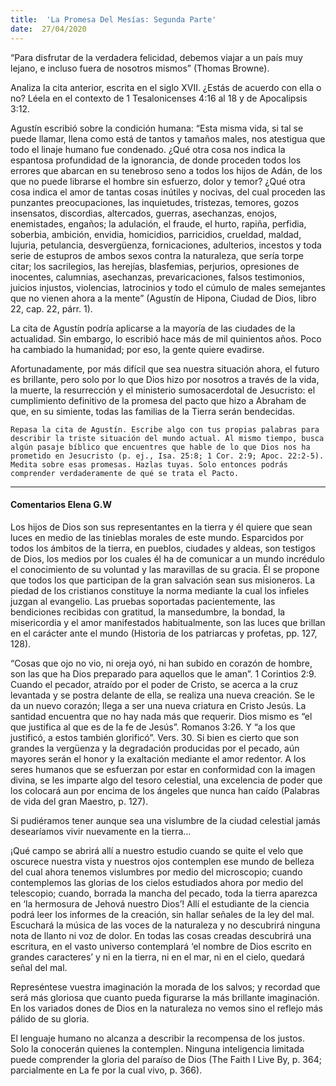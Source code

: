 ```yaml
---
title:  'La Promesa Del Mesías: Segunda Parte'
date:  27/04/2020
---
```


“Para disfrutar de la verdadera felicidad, debemos viajar a un país muy lejano, e incluso fuera de nosotros mismos” (Thomas Browne).

Analiza la cita anterior, escrita en el siglo XVII. ¿Estás de acuerdo con ella o no? Léela en el contexto de 1 Tesalonicenses 4:16 al 18 y de Apocalipsis 3:12.

Agustín escribió sobre la condición humana: “Esta misma vida, si tal se puede llamar, llena como está de tantos y tamaños males, nos atestigua que todo el linaje humano fue condenado. ¿Qué otra cosa nos indica la espantosa profundidad de la ignorancia, de donde proceden todos los errores que abarcan en su tenebroso seno a todos los hijos de Adán, de los que no puede librarse el hombre sin esfuerzo, dolor y temor? ¿Qué otra cosa indica el amor de tantas cosas inútiles y nocivas, del cual proceden las punzantes preocupaciones, las inquietudes, tristezas, temores, gozos insensatos, discordias, altercados, guerras, asechanzas, enojos, enemistades, engaños; la adulación, el fraude, el hurto, rapiña, perfidia, soberbia, ambición, envidia, homicidios, parricidios, crueldad, maldad, lujuria, petulancia, desvergüenza, fornicaciones, adulterios, incestos y toda serie de estupros de ambos sexos contra la naturaleza, que sería torpe citar; los sacrilegios, las herejías, blasfemias, perjurios, opresiones de inocentes, calumnias, asechanzas, prevaricaciones, falsos testimonios, juicios injustos, violencias, latrocinios y todo el cúmulo de males semejantes que no vienen ahora a la mente” (Agustín de Hipona, Ciudad de Dios, libro 22, cap. 22, párr. 1).

La cita de Agustín podría aplicarse a la mayoría de las ciudades de la actualidad. Sin embargo, lo escribió hace más de mil quinientos años. Poco ha cambiado la humanidad; por eso, la gente quiere evadirse.

Afortunadamente, por más difícil que sea nuestra situación ahora, el futuro es brillante, pero solo por lo que Dios hizo por nosotros a través de la vida, la muerte, la resurrección y el ministerio sumosacerdotal de Jesucristo: el cumplimiento definitivo de la promesa del pacto que hizo a Abraham de que, en su simiente, todas las familias de la Tierra serán bendecidas.

`Repasa la cita de Agustín. Escribe algo con tus propias palabras para describir la triste situación del mundo actual. Al mismo tiempo, busca algún pasaje bíblico que encuentres que hable de lo que Dios nos ha prometido en Jesucristo (p. ej., Isa. 25:8; 1 Cor. 2:9; Apoc. 22:2-5). Medita sobre esas promesas. Hazlas tuyas. Solo entonces podrás comprender verdaderamente de qué se trata el Pacto.`

---

#### Comentarios Elena G.W

Los hijos de Dios son sus representantes en la tierra y él quiere que sean luces en medio de las tinieblas morales de este mundo. Esparcidos por todos los ámbitos de la tierra, en pueblos, ciudades y aldeas, son testigos de Dios, los medios por los cuales él ha de comunicar a un mundo incrédulo el conocimiento de su voluntad y las maravillas de su gracia. Él se propone que todos los que participan de la gran salvación sean sus misioneros. La piedad de los cristianos constituye la norma mediante la cual los infieles juzgan al evangelio. Las pruebas soportadas pacientemente, las bendiciones recibidas con gratitud, la mansedumbre, la bondad, la misericordia y el amor manifestados habitualmente, son las luces que brillan en el carácter ante el mundo (Historia de los patriarcas y profetas, pp. 127, 128).

“Cosas que ojo no vio, ni oreja oyó, ni han subido en corazón de hombre, son las que ha Dios preparado para aquellos que le aman”. 1 Corintios 2:9. Cuando el pecador, atraído por el poder de Cristo, se acerca a la cruz levantada y se postra delante de ella, se realiza una nueva creación. Se le da un nuevo corazón; llega a ser una nueva criatura en Cristo Jesús. La santidad encuentra que no hay nada más que requerir. Dios mismo es “el que justifica al que es de la fe de Jesús”. Romanos 3:26. Y “a los que justificó, a estos también glorificó”. Vers. 30. Si bien es cierto que son grandes la vergüenza y la degradación producidas por el pecado, aún mayores serán el honor y la exaltación mediante el amor redentor. A los seres humanos que se esfuerzan por estar en conformidad con la imagen divina, se les imparte algo del tesoro celestial, una excelencia de poder que los colocará aun por encima de los ángeles que nunca han caído (Palabras de vida del gran Maestro, p. 127).

Si pudiéramos tener aunque sea una vislumbre de la ciudad celestial jamás desearíamos vivir nuevamente en la tierra…

¡Qué campo se abrirá allí a nuestro estudio cuando se quite el velo que oscurece nuestra vista y nuestros ojos contemplen ese mundo de belleza del cual ahora tenemos vislumbres por medio del microscopio; cuando contemplemos las glorias de los cielos estudiados ahora por medio del telescopio; cuando, borrada la mancha del pecado, toda la tierra aparezca en ‘la hermosura de Jehová nuestro Dios’! Allí el estudiante de la ciencia podrá leer los informes de la creación, sin hallar señales de la ley del mal. Escuchará la música de las voces de la naturaleza y no descubrirá ninguna nota de llanto ni voz de dolor. En todas las cosas creadas descubrirá una escritura, en el vasto universo contemplará ‘el nombre de Dios escrito en grandes caracteres’ y ni en la tierra, ni en el mar, ni en el cielo, quedará señal del mal.

Represéntese vuestra imaginación la morada de los salvos; y recordad que será más gloriosa que cuanto pueda figurarse la más brillante imaginación. En los variados dones de Dios en la naturaleza no vemos sino el reflejo más pálido de su gloria.

El lenguaje humano no alcanza a describir la recompensa de los justos. Solo la conocerán quienes la contemplen. Ninguna inteligencia limitada puede comprender la gloria del paraíso de Dios (The Faith I Live By, p. 364; parcialmente en La fe por la cual vivo, p. 366).